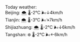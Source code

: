 Today weather:  
Beijing: 🌨  🌡️-2°C 🌬️↓4km/h  
Tianjin: 🌨  🌡️-3°C 🌬️↘7km/h  
Shijiazhuang: 🌨  🌡️-2°C 🌬️↓6km/h  
Tangshan: ❄️   🌡️-2°C 🌬️←6km/h  
